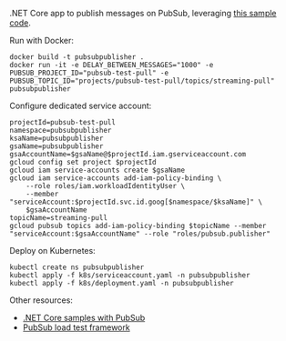 .NET Core app to publish messages on PubSub, leveraging [this sample code](https://cloud.google.com/pubsub/docs/publisher#c).

Run with Docker:
```
docker build -t pubsubpublisher .
docker run -it -e DELAY_BETWEEN_MESSAGES="1000" -e PUBSUB_PROJECT_ID="pubsub-test-pull" -e PUBSUB_TOPIC_ID="projects/pubsub-test-pull/topics/streaming-pull" pubsubpublisher
```

Configure dedicated service account:
```
projectId=pubsub-test-pull
namespace=pubsubpublisher
ksaName=pubsubpublisher
gsaName=pubsubpublisher
gsaAccountName=$gsaName@$projectId.iam.gserviceaccount.com
gcloud config set project $projectId
gcloud iam service-accounts create $gsaName
gcloud iam service-accounts add-iam-policy-binding \
    --role roles/iam.workloadIdentityUser \
    --member "serviceAccount:$projectId.svc.id.goog[$namespace/$ksaName]" \
    $gsaAccountName
topicName=streaming-pull
gcloud pubsub topics add-iam-policy-binding $topicName --member "serviceAccount:$gsaAccountName" --role "roles/pubsub.publisher"
```

Deploy on Kubernetes:
```
kubectl create ns pubsubpublisher
kubectl apply -f k8s/serviceaccount.yaml -n pubsubpublisher
kubectl apply -f k8s/deployment.yaml -n pubsubpublisher
```

Other resources:
- [.NET Core samples with PubSub](https://github.com/GoogleCloudPlatform/dotnet-docs-samples/tree/master/pubsub/api/Pubsub.Samples)
- [PubSub load test framework](https://github.com/GoogleCloudPlatform/pubsub/tree/master/load-test-framework/)